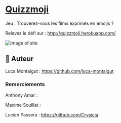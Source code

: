 # [Quizzmoji](http://quizzmoji.herokuapp.com/)

Jeu : Trouverez-vous les films exprimés en emojis ? 

Relevez le défi sur : http://quizzmoji.herokuapp.com/

![Image of site](https://i.imgur.com/PMU59qe.gif)

## 🐰 Auteur
Luca Montaigut : https://github.com/luca-montaigut

### Remerciements

Anthony Amar : 

Maxime Souillat :

Lucien Passera : https://github.com/Crysicia
